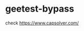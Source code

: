 # geetest-bypass
check https://www.capsolver.com/ 





















                                                                                                           